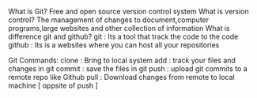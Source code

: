 What is Git?
	Free and open source version control system
What is version control?
	The management of changes to document,computer programs,large websites and other collection of information
What is difference git and github?
	git    : Its a tool that track the code to the code
	github : Its is a websites where you can host all your repositories

Git Commands:
	clone  : Bring to local system
	add    : track your files and changes in git
	commit : save the files in git
	push   : upload git commits to a remote repo like Github
	pull   : Download changes from remote to local machine [ oppsite of push ]
